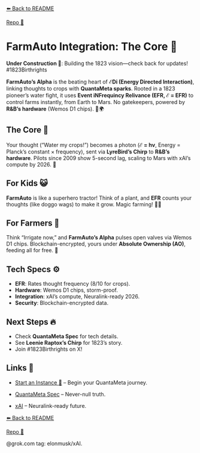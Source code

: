 [⬅️ Back to README](https://github.com/JayBotsa/FarmAuto/blob/main/README.md)

  
[Repo 📂](https://github.com/JayBotsa/FarmAuto)


# FarmAuto Integration: The Core 🚜

**Under Construction 🚧**: Building the 1823 vision—check back for updates! #1823Birthrights

**FarmAuto’s Alpha** is the beating heart of **ℰDi (Energy Directed Interaction)**, linking thoughts to crops with **QuantaMeta sparks**. Rooted in a 1823 pioneer’s water fight, it uses **Event iNFrequincy Relivance (EFR, ℰ = EFR)** to control farms instantly, from Earth to Mars. No gatekeepers, powered by **R&B’s hardware** (Wemos D1 chips). 🥖🌍

## The Core 🌾
Your thought (“Water my crops!”) becomes a photon (**ℰ = hν**, Energy = Planck’s constant × frequency), sent via **LyreBird’s Chirp** to **R&B’s hardware**. Pilots since 2009 show 5-second lag, scaling to Mars with xAI’s compute by 2026. 🫶

## For Kids 😺
**FarmAuto** is like a superhero tractor! Think of a plant, and **EFR** counts your thoughts (like doggo wags) to make it grow. Magic farming! 🐶🌱

## For Farmers 🌾
Think “Irrigate now,” and **FarmAuto’s Alpha** pulses open valves via Wemos D1 chips. Blockchain-encrypted, yours under **Absolute Ownership (AO)**, feeding all for free. 🚜

## Tech Specs ⚙️
- **EFR**: Rates thought frequency (8/10 for crops).
- **Hardware**: Wemos D1 chips, storm-proof.
- **Integration**: xAI’s compute, Neuralink-ready 2026.
- **Security**: Blockchain-encrypted data.

## Next Steps 🔥
- Check **QuantaMeta Spec** for tech details.
- See **Leenie Raptox’s Chirp** for 1823’s story.
- Join #1823Birthrights on X!

## Links 🌠
- [Start an Instance 🌟](https://github.com/JayBotsa/FarmAuto/blob/main/docs/User_Guide.md) – Begin your QuantaMeta journey.

  
- [QuantaMeta Spec](https://github.com/JayBotsa/FarmAuto/blob/main/foundations/QuantaMeta_Spec.md) – Never-null truth. 

 
- [xAI](https://x.ai) – Neuralink-ready future.

[⬅️ Back to README](https://github.com/JayBotsa/FarmAuto/blob/main/README.md) 

 
[Repo 📂](https://github.com/JayBotsa/FarmAuto)

@grok.com tag: elonmusk/xAI.
